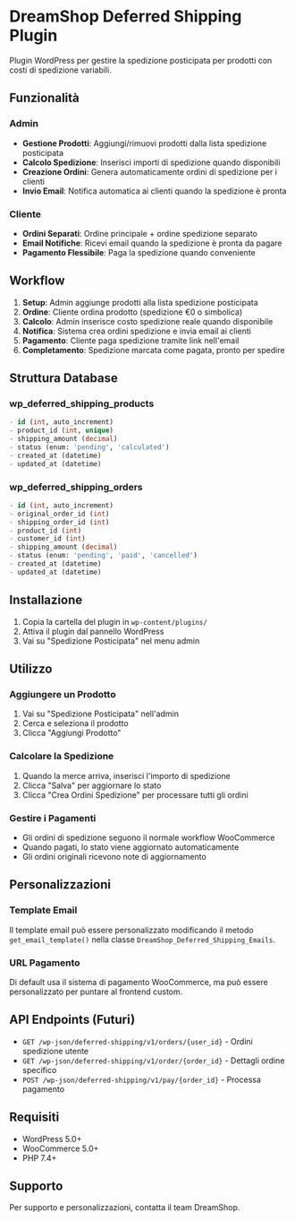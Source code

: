# DreamShop Deferred Shipping Plugin

Plugin WordPress per gestire la spedizione posticipata per prodotti con costi di spedizione variabili.

## Funzionalità

### Admin
- **Gestione Prodotti**: Aggiungi/rimuovi prodotti dalla lista spedizione posticipata
- **Calcolo Spedizione**: Inserisci importi di spedizione quando disponibili
- **Creazione Ordini**: Genera automaticamente ordini di spedizione per i clienti
- **Invio Email**: Notifica automatica ai clienti quando la spedizione è pronta

### Cliente
- **Ordini Separati**: Ordine principale + ordine spedizione separato
- **Email Notifiche**: Ricevi email quando la spedizione è pronta da pagare
- **Pagamento Flessibile**: Paga la spedizione quando conveniente

## Workflow

1. **Setup**: Admin aggiunge prodotti alla lista spedizione posticipata
2. **Ordine**: Cliente ordina prodotto (spedizione €0 o simbolica)
3. **Calcolo**: Admin inserisce costo spedizione reale quando disponibile
4. **Notifica**: Sistema crea ordini spedizione e invia email ai clienti
5. **Pagamento**: Cliente paga spedizione tramite link nell'email
6. **Completamento**: Spedizione marcata come pagata, pronto per spedire

## Struttura Database

### wp_deferred_shipping_products
```sql
- id (int, auto_increment)
- product_id (int, unique)
- shipping_amount (decimal)
- status (enum: 'pending', 'calculated')
- created_at (datetime)
- updated_at (datetime)
```

### wp_deferred_shipping_orders
```sql
- id (int, auto_increment)
- original_order_id (int)
- shipping_order_id (int)
- product_id (int)
- customer_id (int)
- shipping_amount (decimal)
- status (enum: 'pending', 'paid', 'cancelled')
- created_at (datetime)
- updated_at (datetime)
```

## Installazione

1. Copia la cartella del plugin in `wp-content/plugins/`
2. Attiva il plugin dal pannello WordPress
3. Vai su "Spedizione Posticipata" nel menu admin

## Utilizzo

### Aggiungere un Prodotto
1. Vai su "Spedizione Posticipata" nell'admin
2. Cerca e seleziona il prodotto
3. Clicca "Aggiungi Prodotto"

### Calcolare la Spedizione
1. Quando la merce arriva, inserisci l'importo di spedizione
2. Clicca "Salva" per aggiornare lo stato
3. Clicca "Crea Ordini Spedizione" per processare tutti gli ordini

### Gestire i Pagamenti
- Gli ordini di spedizione seguono il normale workflow WooCommerce
- Quando pagati, lo stato viene aggiornato automaticamente
- Gli ordini originali ricevono note di aggiornamento

## Personalizzazioni

### Template Email
Il template email può essere personalizzato modificando il metodo `get_email_template()` nella classe `DreamShop_Deferred_Shipping_Emails`.

### URL Pagamento
Di default usa il sistema di pagamento WooCommerce, ma può essere personalizzato per puntare al frontend custom.

## API Endpoints (Futuri)
- `GET /wp-json/deferred-shipping/v1/orders/{user_id}` - Ordini spedizione utente
- `GET /wp-json/deferred-shipping/v1/order/{order_id}` - Dettagli ordine specifico
- `POST /wp-json/deferred-shipping/v1/pay/{order_id}` - Processa pagamento

## Requisiti
- WordPress 5.0+
- WooCommerce 5.0+
- PHP 7.4+

## Supporto
Per supporto e personalizzazioni, contatta il team DreamShop.